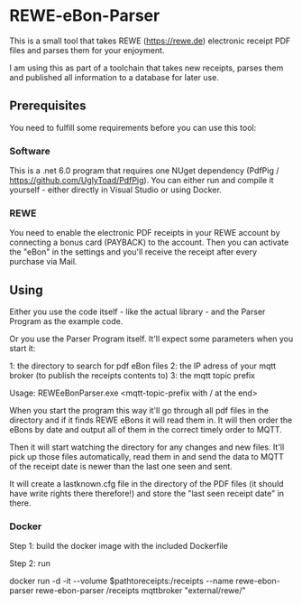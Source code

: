 # REWE-eBon-Parser
This is a small tool that takes REWE (https://rewe.de) electronic receipt PDF files and parses them for your enjoyment. 

I am using this as part of a toolchain that takes new receipts, parses them and published all information to a database for later use.

## Prerequisites
You need to fulfill some requirements before you can use this tool:

### Software
This is a .net 6.0 program that requires one NUget dependency (PdfPig / https://github.com/UglyToad/PdfPig). 
You can either run and compile it yourself - either directly in Visual Studio or using Docker.

### REWE
You need to enable the electronic PDF receipts in your REWE account by connecting a bonus card (PAYBACK) to the account.
Then you can activate the "eBon" in the settings and you'll receive the receipt after every purchase via Mail.

## Using

Either you use the code itself - like the actual library - and the Parser Program as the example code.

Or you use the Parser Program itself. It'll expect some parameters when you start it:

1: the directory to search for pdf eBon files
2: the IP adress of your mqtt broker (to publish the receipts contents to)
3: the mqtt topic prefix

Usage: REWEeBonParser.exe <directory to search for PDF eBon files> <mqtt-broker-ip> <mqtt-topic-prefix with / at the end>

When you start the program this way it'll go through all pdf files in the directory and if it finds REWE eBons it will read them in. It will then order the eBons by date and output all of them in the correct timely order to MQTT. 

Then it will start watching the directory for any changes and new files. It'll pick up those files automatically, read them in and send the data to MQTT of the receipt date is newer than the last one seen and sent.

It will create a lastknown.cfg file in the directory of the PDF files (it should have write rights there therefore!) and store the "last seen receipt date" in there.

### Docker

Step 1: build the docker image with the included Dockerfile

Step 2: run

docker run -d -it --volume $pathtoreceipts:/receipts --name rewe-ebon-parser rewe-ebon-parser /receipts mqttbroker "external/rewe/"

